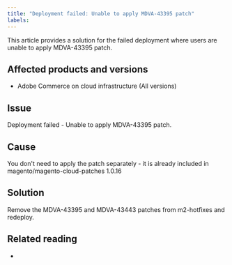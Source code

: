 ```yaml
---
title: "Deployment failed: Unable to apply MDVA-43395 patch"
labels:
---
```


This article provides a solution for the failed deployment where users are unable to apply MDVA-43395 patch.

## Affected products and versions

* Adobe Commerce on cloud infrastructure (All versions)

## Issue

Deployment failed - Unable to apply MDVA-43395 patch.

## Cause

You don't need to apply the patch separately - it is already included in magento/magento-cloud-patches 1.0.16

## Solution

Remove the MDVA-43395 and MDVA-43443 patches from m2-hotfixes and redeploy.

## Related reading

*
